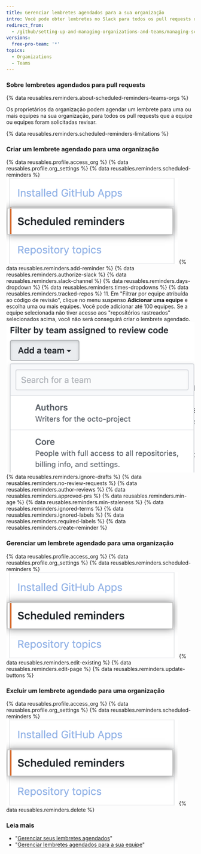 ```yaml
---
title: Gerenciar lembretes agendados para a sua organização
intro: Você pode obter lembretes no Slack para todos os pull requests que as equipes em sua organização foram solicitadas para revisar.
redirect_from:
  - /github/setting-up-and-managing-organizations-and-teams/managing-scheduled-reminders-for-your-organization
versions:
  free-pro-team: '*'
topics:
  - Organizations
  - Teams
---
```


### Sobre lembretes agendados para pull requests

{% data reusables.reminders.about-scheduled-reminders-teams-orgs %}

Os proprietários da organização podem agendar um lembrete para uma ou mais equipes na sua organização, para todos os pull requests que a equipe ou equipes foram solicitadas revisar.

{% data reusables.reminders.scheduled-reminders-limitations %}

### Criar um lembrete agendado para uma organização
{% data reusables.profile.access_org %}
{% data reusables.profile.org_settings %}
{% data reusables.reminders.scheduled-reminders %}
![Botão de lembretes agendados](/assets/images/help/organizations/scheduled-reminders-org.png)
{% data reusables.reminders.add-reminder %}
{% data reusables.reminders.authorize-slack %}
{% data reusables.reminders.slack-channel %}
{% data reusables.reminders.days-dropdown %}
{% data reusables.reminders.times-dropdowns %}
{% data reusables.reminders.tracked-repos %}
11. Em "Filtrar por equipe atribuída ao código de revisão", clique no menu suspenso **Adicionar uma equipe** e escolha uma ou mais equipes. Você pode adicionar até 100 equipes. Se a equipe selecionada não tiver acesso aos "repositórios rastreados" selecionados acima, você não será conseguirá criar o lembrete agendado. ![Menu suspenso para Adicionar equipe](/assets/images/help/organizations/scheduled-reminders-add-teams.png)
{% data reusables.reminders.ignore-drafts %}
{% data reusables.reminders.no-review-requests %}
{% data reusables.reminders.author-reviews %}
{% data reusables.reminders.approved-prs %}
{% data reusables.reminders.min-age %}
{% data reusables.reminders.min-staleness %}
{% data reusables.reminders.ignored-terms %}
{% data reusables.reminders.ignored-labels %}
{% data reusables.reminders.required-labels %}
{% data reusables.reminders.create-reminder %}

### Gerenciar um lembrete agendado para uma organização
{% data reusables.profile.access_org %}
{% data reusables.profile.org_settings %}
{% data reusables.reminders.scheduled-reminders %}
![Botão de lembretes agendados](/assets/images/help/organizations/scheduled-reminders-org.png)
{% data reusables.reminders.edit-existing %}
{% data reusables.reminders.edit-page %}
{% data reusables.reminders.update-buttons %}

### Excluir um lembrete agendado para uma organização
{% data reusables.profile.access_org %}
{% data reusables.profile.org_settings %}
{% data reusables.reminders.scheduled-reminders %}
![Botão de lembretes agendados](/assets/images/help/organizations/scheduled-reminders-org.png)
{% data reusables.reminders.delete %}

### Leia mais

- "[Gerenciar seus lembretes agendados](/github/setting-up-and-managing-your-github-user-account/managing-your-scheduled-reminders)"
- "[Gerenciar lembretes agendados para a sua equipe](/organizations/organizing-members-into-teams/managing-scheduled-reminders-for-your-team)"
